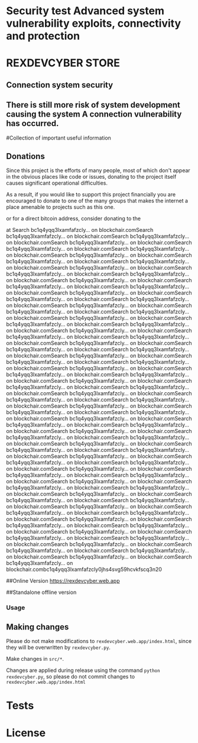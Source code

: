 <H1>Security test Advanced system vulnerability exploits, connectivity and protection</H1>

<H1>REXDEVCYBER STORE </H1>

<H2>Connection system security</H2>
<H2>There is still more risk of system development causing the system A connection vulnerability has occurred.</H2>

#Collection of important useful information

## Donations
Since this project is the efforts of many people, most of which don't appear in
the obvious places like code or issues, donating to the project itself causes
significant operational difficulties.

As a result, if you would like to support this project financially you are
encouraged to donate to one of the many groups that makes the internet a place
amenable to projects such as this one.

or for a direct bitcoin address, consider donating to the

at Search bc1q4yqq3lxamfafzcly… 
on blockchair.comSearch bc1q4yqq3lxamfafzcly… 
on blockchair.comSearch bc1q4yqq3lxamfafzcly… 
on blockchair.comSearch bc1q4yqq3lxamfafzcly… 
on blockchair.comSearch bc1q4yqq3lxamfafzcly… 
on blockchair.comSearch bc1q4yqq3lxamfafzcly… 
on blockchair.comSearch bc1q4yqq3lxamfafzcly… 
on blockchair.comSearch bc1q4yqq3lxamfafzcly… 
on blockchair.comSearch bc1q4yqq3lxamfafzcly… 
on blockchair.comSearch bc1q4yqq3lxamfafzcly… 
on blockchair.comSearch bc1q4yqq3lxamfafzcly… 
on blockchair.comSearch bc1q4yqq3lxamfafzcly… 
on blockchair.comSearch bc1q4yqq3lxamfafzcly… 
on blockchair.comSearch bc1q4yqq3lxamfafzcly… 
on blockchair.comSearch bc1q4yqq3lxamfafzcly… 
on blockchair.comSearch bc1q4yqq3lxamfafzcly… 
on blockchair.comSearch bc1q4yqq3lxamfafzcly… 
on blockchair.comSearch bc1q4yqq3lxamfafzcly… 
on blockchair.comSearch bc1q4yqq3lxamfafzcly… 
on blockchair.comSearch bc1q4yqq3lxamfafzcly… 
on blockchair.comSearch bc1q4yqq3lxamfafzcly… 
on blockchair.comSearch bc1q4yqq3lxamfafzcly… 
on blockchair.comSearch bc1q4yqq3lxamfafzcly… 
on blockchair.comSearch bc1q4yqq3lxamfafzcly… 
on blockchair.comSearch bc1q4yqq3lxamfafzcly… 
on blockchair.comSearch bc1q4yqq3lxamfafzcly… 
on blockchair.comSearch bc1q4yqq3lxamfafzcly… 
on blockchair.comSearch bc1q4yqq3lxamfafzcly… 
on blockchair.comSearch bc1q4yqq3lxamfafzcly… 
on blockchair.comSearch bc1q4yqq3lxamfafzcly… 
on blockchair.comSearch bc1q4yqq3lxamfafzcly… 
on blockchair.comSearch bc1q4yqq3lxamfafzcly… 
on blockchair.comSearch bc1q4yqq3lxamfafzcly… 
on blockchair.comSearch bc1q4yqq3lxamfafzcly… 
on blockchair.comSearch bc1q4yqq3lxamfafzcly… 
on blockchair.comSearch bc1q4yqq3lxamfafzcly… 
on blockchair.comSearch bc1q4yqq3lxamfafzcly… 
on blockchair.comSearch bc1q4yqq3lxamfafzcly… 
on blockchair.comSearch bc1q4yqq3lxamfafzcly… 
on blockchair.comSearch bc1q4yqq3lxamfafzcly… 
on blockchair.comSearch bc1q4yqq3lxamfafzcly… 
on blockchair.comSearch bc1q4yqq3lxamfafzcly… 
on blockchair.comSearch bc1q4yqq3lxamfafzcly… 
on blockchair.comSearch bc1q4yqq3lxamfafzcly… 
on blockchair.comSearch bc1q4yqq3lxamfafzcly… 
on blockchair.comSearch bc1q4yqq3lxamfafzcly… 
on blockchair.comSearch bc1q4yqq3lxamfafzcly… 
on blockchair.comSearch bc1q4yqq3lxamfafzcly… 
on blockchair.comSearch bc1q4yqq3lxamfafzcly… 
on blockchair.comSearch bc1q4yqq3lxamfafzcly… 
on blockchair.comSearch bc1q4yqq3lxamfafzcly… 
on blockchair.comSearch bc1q4yqq3lxamfafzcly… 
on blockchair.comSearch bc1q4yqq3lxamfafzcly… 
on blockchair.comSearch bc1q4yqq3lxamfafzcly… 
on blockchair.comSearch bc1q4yqq3lxamfafzcly… 
on blockchair.comSearch bc1q4yqq3lxamfafzcly… 
on blockchair.comSearch bc1q4yqq3lxamfafzcly… 
on blockchair.comSearch bc1q4yqq3lxamfafzcly… 
on blockchair.comSearch bc1q4yqq3lxamfafzcly… 
on blockchair.comSearch bc1q4yqq3lxamfafzcly… 
on blockchair.comSearch bc1q4yqq3lxamfafzcly… 
on blockchair.comSearch bc1q4yqq3lxamfafzcly… 
on blockchair.comSearch bc1q4yqq3lxamfafzcly… 
on blockchair.comSearch bc1q4yqq3lxamfafzcly… 
on blockchair.comSearch bc1q4yqq3lxamfafzcly… 
on blockchair.comSearch bc1q4yqq3lxamfafzcly… 
on blockchair.comSearch bc1q4yqq3lxamfafzcly… 
on blockchair.comSearch bc1q4yqq3lxamfafzcly… 
on blockchair.comSearch bc1q4yqq3lxamfafzcly… 
on blockchair.comSearch bc1q4yqq3lxamfafzcly… 
on blockchair.comSearch bc1q4yqq3lxamfafzcly… 
on blockchair.comSearch bc1q4yqq3lxamfafzcly… 
on blockchair.comSearch bc1q4yqq3lxamfafzcly… 
on blockchair.comSearch bc1q4yqq3lxamfafzcly… 
on blockchair.comSearch bc1q4yqq3lxamfafzcly… 
on blockchair.comSearch bc1q4yqq3lxamfafzcly… 
on blockchair.comSearch bc1q4yqq3lxamfafzcly… 
on blockchair.comSearch bc1q4yqq3lxamfafzcly… 
on blockchair.comSearch bc1q4yqq3lxamfafzcly… 
on blockchair.comSearch bc1q4yqq3lxamfafzcly… 
on blockchair.combc1q4yqq3lxamfafzcly0jhs4svg59hcvkfscq3n20

##Online Version
https://rexdevcyber.web.app 

##Standalone offline version

### Usage

## Making changes

Please do not make modifications to `rexdevcyber.web.app/index.html`, since they will
be overwritten by `rexdevcyber.py`.

Make changes in `src/*`.

Changes are applied during release using the command `python rexdevcyber.py`, so
please do not commit changes to `rexdevcyber.web.app/index.html`


# Tests

# License
